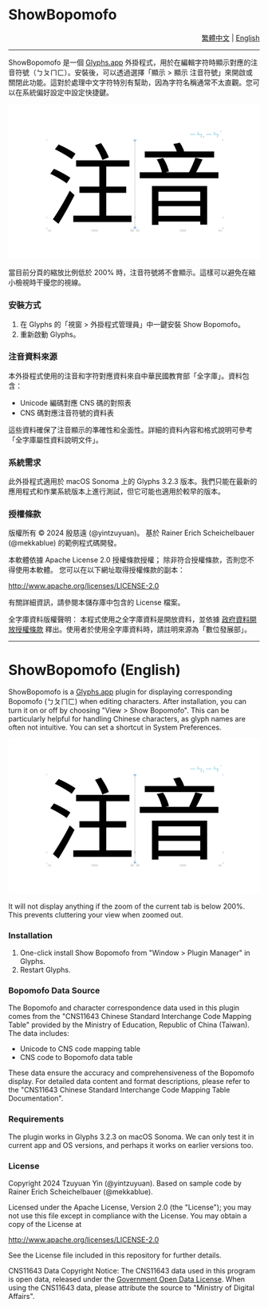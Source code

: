 # ShowBopomofo

<div align="right">
  <a href="#ShowBopomofo">繁體中文</a> | 
  <a href="#ShowBopomofo-English">English</a>
</div>

---

ShowBopomofo 是一個 [Glyphs.app](https://glyphsapp.com/) 外掛程式，用於在編輯字符時顯示對應的注音符號（ㄅㄆㄇㄈ）。安裝後，可以透過選擇「顯示 > 顯示 注音符號」來開啟或關閉此功能。這對於處理中文字符特別有幫助，因為字符名稱通常不太直觀。您可以在系統偏好設定中設定快捷鍵。

![ShowBopomofo 截圖](ShowBopomofo.gif)

當目前分頁的縮放比例低於 200% 時，注音符號將不會顯示。這樣可以避免在縮小檢視時干擾您的視線。

### 安裝方式

1. 在 Glyphs 的「視窗 > 外掛程式管理員」中一鍵安裝 Show Bopomofo。
2. 重新啟動 Glyphs。

### 注音資料來源

本外掛程式使用的注音和字符對應資料來自中華民國教育部「全字庫」。資料包含：

- Unicode 編碼對應 CNS 碼的對照表
- CNS 碼對應注音符號的資料表

這些資料確保了注音顯示的準確性和全面性。詳細的資料內容和格式說明可參考「全字庫屬性資料說明文件」。

### 系統需求

此外掛程式適用於 macOS Sonoma 上的 Glyphs 3.2.3 版本。我們只能在最新的應用程式和作業系統版本上進行測試，但它可能也適用於較早的版本。

### 授權條款

版權所有 © 2024 殷慈遠 (@yintzuyuan)。
基於 Rainer Erich Scheichelbauer (@mekkablue) 的範例程式碼開發。

本軟體依據 Apache License 2.0 授權條款授權；
除非符合授權條款，否則您不得使用本軟體。
您可以在以下網址取得授權條款的副本：

http://www.apache.org/licenses/LICENSE-2.0

有關詳細資訊，請參閱本儲存庫中包含的 License 檔案。

全字庫資料版權聲明：
本程式使用之全字庫資料是開放資料，並依據 [政府資料開放授權條款](https://data.gov.tw/license) 釋出。使用者於使用全字庫資料時，請註明來源為「數位發展部」。

---

# ShowBopomofo (English)

ShowBopomofo is a [Glyphs.app](https://glyphsapp.com/) plugin for displaying corresponding Bopomofo (ㄅㄆㄇㄈ) when editing characters. After installation, you can turn it on or off by choosing "View > Show Bopomofo". This can be particularly helpful for handling Chinese characters, as glyph names are often not intuitive. You can set a shortcut in System Preferences.

![ShowBopomofo Screenshot](ShowBopomofo.gif)

It will not display anything if the zoom of the current tab is below 200%. This prevents cluttering your view when zoomed out.

### Installation

1. One-click install Show Bopomofo from "Window > Plugin Manager" in Glyphs.
2. Restart Glyphs.

### Bopomofo Data Source

The Bopomofo and character correspondence data used in this plugin comes from the "CNS11643 Chinese Standard Interchange Code Mapping Table" provided by the Ministry of Education, Republic of China (Taiwan). The data includes:

- Unicode to CNS code mapping table
- CNS code to Bopomofo data table

These data ensure the accuracy and comprehensiveness of the Bopomofo display. For detailed data content and format descriptions, please refer to the "CNS11643 Chinese Standard Interchange Code Mapping Table Documentation".

### Requirements

The plugin works in Glyphs 3.2.3 on macOS Sonoma. We can only test it in current app and OS versions, and perhaps it works on earlier versions too.

### License

Copyright 2024 Tzuyuan Yin (@yintzuyuan).
Based on sample code by Rainer Erich Scheichelbauer (@mekkablue).

Licensed under the Apache License, Version 2.0 (the "License");
you may not use this file except in compliance with the License.
You may obtain a copy of the License at

http://www.apache.org/licenses/LICENSE-2.0

See the License file included in this repository for further details.

CNS11643 Data Copyright Notice:
The CNS11643 data used in this program is open data, released under the [Government Open Data License](https://data.gov.tw/license). When using the CNS11643 data, please attribute the source to "Ministry of Digital Affairs".
